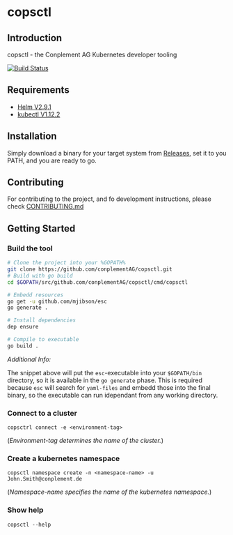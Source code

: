 # copsctl

## Introduction

copsctl - the Conplement AG Kubernetes developer tooling

[![Build Status](https://cpgithub.visualstudio.com/GitHubPipelines/_apis/build/status/conplementAG.copsctl?branchName=master)](https://cpgithub.visualstudio.com/GitHubPipelines/_build/latest?definitionId=9&branchName=master)

## Requirements
- [Helm V2.9.1](https://helm.sh/)
- [kubectl V1.12.2](https://kubernetes.io/docs/tasks/tools/install-kubectl/)

## Installation

Simply download a binary for your target system from [Releases](https://github.com/conplementAG/copsctl/releases), set it to you PATH, and you are ready to go.

## Contributing

For contributing to the project, and fo development instructions, please check [CONTRIBUTING.md](CONTRIBUTING.md)

## Getting Started

### Build the tool

```bash
# Clone the project into your %GOPATH%
git clone https://github.com/conplementAG/copsctl.git
# Build with go build
cd $GOPATH/src/github.com/conplementAG/copsctl/cmd/copsctl

# Embedd resources
go get -u github.com/mjibson/esc
go generate .

# Install dependencies
dep ensure

# Compile to executable
go build .
```

*Additional Info:*

The  snippet above will put the `esc`-executable into your `$GOPATH/bin` directory, so it is available in the `go generate` phase.
This is required because `esc` will search for `yaml-files` and embedd those into the final binary, so the executable can run idependant from any working directory.


### Connect to a cluster
`copsctrl connect -e <environment-tag>`

(*Environment-tag determines the name of the cluster.*)

### Create a kubernetes namespace

`copsctl namespace create -n <namespace-name> -u John.Smith@conplement.de`

(*Namespace-name specifies the name of the kubernetes namespace.*)

### Show help

`copsctl --help`
